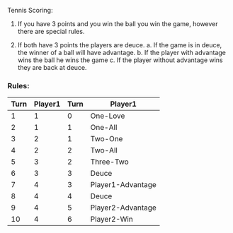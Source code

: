 Tennis Scoring:

1. If you have 3 points and you win the ball you win the game, however there are special rules.

2. If both have 3 points the players are deuce. 
a. If the game is in deuce, the winner of a ball will have advantage. 
b. If the player with advantage wins the ball he wins the game 
c. If the player without advantage wins they are back at deuce.
### Rules:   

Turn | Player1 | Turn | Player1
---|---|---|---
1	|1	|0	|One-Love
2	|1	|1	|One-All
3	|2	|1	|Two-One
4	|2	|2	|Two-All
5	|3	|2	|Three-Two
6	|3	|3	|Deuce
7	|4	|3	|Player1-Advantage
8	|4	|4	|Deuce
9	|4	|5	|Player2-Advantage
10	|4	|6	|Player2-Win
